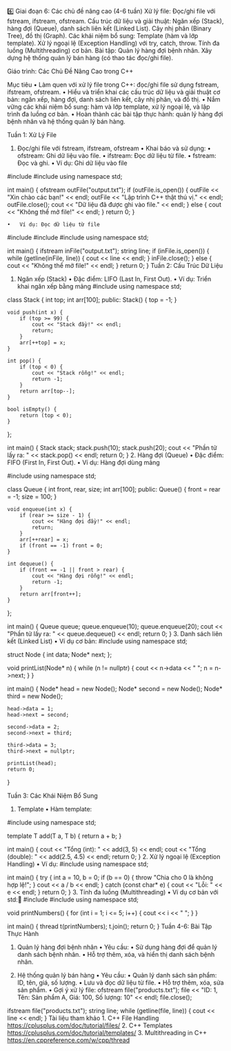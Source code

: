 6️⃣ Giai đoạn 6: Các chủ đề nâng cao (4-6 tuần)
Xử lý file:
Đọc/ghi file với fstream, ifstream, ofstream.
Cấu trúc dữ liệu và giải thuật:
Ngăn xếp (Stack), hàng đợi (Queue), danh sách liên kết (Linked List).
Cây nhị phân (Binary Tree), đồ thị (Graph).
Các khái niệm bổ sung:
Template (hàm và lớp template).
Xử lý ngoại lệ (Exception Handling) với try, catch, throw.
Tính đa luồng (Multithreading) cơ bản.
Bài tập:
Quản lý hàng đợi bệnh nhân.
Xây dựng hệ thống quản lý bán hàng (có thao tác đọc/ghi file).


Giáo trình: Các Chủ Đề Nâng Cao trong C++

Mục tiêu
	•	Làm quen với xử lý file trong C++: đọc/ghi file sử dụng fstream, ifstream, ofstream.
	•	Hiểu và triển khai các cấu trúc dữ liệu và giải thuật cơ bản: ngăn xếp, hàng đợi, danh sách liên kết, cây nhị phân, và đồ thị.
	•	Nắm vững các khái niệm bổ sung: hàm và lớp template, xử lý ngoại lệ, và lập trình đa luồng cơ bản.
	•	Hoàn thành các bài tập thực hành: quản lý hàng đợi bệnh nhân và hệ thống quản lý bán hàng.

Tuần 1: Xử Lý File

1. Đọc/ghi file với fstream, ifstream, ofstream
	•	Khai báo và sử dụng:
	•	ofstream: Ghi dữ liệu vào file.
	•	ifstream: Đọc dữ liệu từ file.
	•	fstream: Đọc và ghi.
	•	Ví dụ: Ghi dữ liệu vào file


#include <iostream>
#include <fstream>
using namespace std;

int main() {
    ofstream outFile("output.txt");
    if (outFile.is_open()) {
        outFile << "Xin chào các bạn!" << endl;
        outFile << "Lập trình C++ thật thú vị." << endl;
        outFile.close();
        cout << "Dữ liệu đã được ghi vào file." << endl;
    } else {
        cout << "Không thể mở file!" << endl;
    }
    return 0;
}

	•	Ví dụ: Đọc dữ liệu từ file
#include <iostream>
#include <fstream>
#include <string>
using namespace std;

int main() {
    ifstream inFile("output.txt");
    string line;
    if (inFile.is_open()) {
        while (getline(inFile, line)) {
            cout << line << endl;
        }
        inFile.close();
    } else {
        cout << "Không thể mở file!" << endl;
    }
    return 0;
}
Tuần 2: Cấu Trúc Dữ Liệu

1. Ngăn xếp (Stack)
	•	Đặc điểm: LIFO (Last In, First Out).
	•	Ví dụ: Triển khai ngăn xếp bằng mảng
#include <iostream>
using namespace std;

class Stack {
    int top;
    int arr[100];
public:
    Stack() { top = -1; }

    void push(int x) {
        if (top >= 99) {
            cout << "Stack đầy!" << endl;
            return;
        }
        arr[++top] = x;
    }

    int pop() {
        if (top < 0) {
            cout << "Stack rỗng!" << endl;
            return -1;
        }
        return arr[top--];
    }

    bool isEmpty() {
        return (top < 0);
    }
};

int main() {
    Stack stack;
    stack.push(10);
    stack.push(20);
    cout << "Phần tử lấy ra: " << stack.pop() << endl;
    return 0;
}
2. Hàng đợi (Queue)
	•	Đặc điểm: FIFO (First In, First Out).
	•	Ví dụ: Hàng đợi dùng mảng

#include <iostream>
using namespace std;

class Queue {
    int front, rear, size;
    int arr[100];
public:
    Queue() {
        front = rear = -1;
        size = 100;
    }

    void enqueue(int x) {
        if (rear >= size - 1) {
            cout << "Hàng đợi đầy!" << endl;
            return;
        }
        arr[++rear] = x;
        if (front == -1) front = 0;
    }

    int dequeue() {
        if (front == -1 || front > rear) {
            cout << "Hàng đợi rỗng!" << endl;
            return -1;
        }
        return arr[front++];
    }
};

int main() {
    Queue queue;
    queue.enqueue(10);
    queue.enqueue(20);
    cout << "Phần tử lấy ra: " << queue.dequeue() << endl;
    return 0;
}
3. Danh sách liên kết (Linked List)
	•	Ví dụ cơ bản:
#include <iostream>
using namespace std;

struct Node {
    int data;
    Node* next;
};

void printList(Node* n) {
    while (n != nullptr) {
        cout << n->data << " ";
        n = n->next;
    }
}

int main() {
    Node* head = new Node();
    Node* second = new Node();
    Node* third = new Node();

    head->data = 1;
    head->next = second;

    second->data = 2;
    second->next = third;

    third->data = 3;
    third->next = nullptr;

    printList(head);
    return 0;
}

Tuần 3: Các Khái Niệm Bổ Sung

1. Template
	•	Hàm template:

#include <iostream>
using namespace std;

template <typename T>
T add(T a, T b) {
    return a + b;
}

int main() {
    cout << "Tổng (int): " << add(3, 5) << endl;
    cout << "Tổng (double): " << add(2.5, 4.5) << endl;
    return 0;
}
2. Xử lý ngoại lệ (Exception Handling)
	•	Ví dụ:
#include <iostream>
using namespace std;

int main() {
    try {
        int a = 10, b = 0;
        if (b == 0) {
            throw "Chia cho 0 là không hợp lệ!";
        }
        cout << a / b << endl;
    } catch (const char* e) {
        cout << "Lỗi: " << e << endl;
    }
    return 0;
}
3. Tính đa luồng (Multithreading)
	•	Ví dụ cơ bản với std::thread:
#include <iostream>
#include <thread>
using namespace std;

void printNumbers() {
    for (int i = 1; i <= 5; i++) {
        cout << i << " ";
    }
}

int main() {
    thread t(printNumbers);
    t.join();
    return 0;
}
Tuần 4-6: Bài Tập Thực Hành

1. Quản lý hàng đợi bệnh nhân
	•	Yêu cầu:
	•	Sử dụng hàng đợi để quản lý danh sách bệnh nhân.
	•	Hỗ trợ thêm, xóa, và hiển thị danh sách bệnh nhân.

2. Hệ thống quản lý bán hàng
	•	Yêu cầu:
	•	Quản lý danh sách sản phẩm: ID, tên, giá, số lượng.
	•	Lưu và đọc dữ liệu từ file.
	•	Hỗ trợ thêm, xóa, sửa sản phẩm.
	•	Gợi ý xử lý file:
ofstream file("products.txt");
file << "ID: 1, Tên: Sản phẩm A, Giá: 100, Số lượng: 10" << endl;
file.close();

ifstream file("products.txt");
string line;
while (getline(file, line)) {
    cout << line << endl;
}
Tài liệu tham khảo
	1.	C++ File Handling https://cplusplus.com/doc/tutorial/files/
	2.	C++ Templates https://cplusplus.com/doc/tutorial/templates/
	3.	Multithreading in C++ https://en.cppreference.com/w/cpp/thread
    